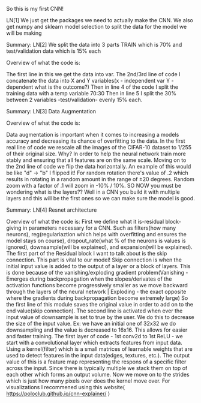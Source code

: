 So this is my first CNN! 

LN[1] We just get the packages we need to actually make the CNN. We also get numpy and sklearn model selection to split the data for the model we will be making 

Summary:
LN[2] We split the data into 3 parts TRAIN which is 70% and test/validation data which is 15% each 

Overview of what the code is:

The first line in this we get the data into var. The 2nd/3rd line of code I concatenate the data into X and Y variables(x - independent var Y - dependent what is the outcome?)
Then in line 4 of the code I split the training data with a temp variable 70:30 
Then in line 5 I split the 30% between 2 variables -test/validation- evenly 15% each.

Summary: 
LN[3] Data Augmentation 

Overview of what the code is: 

Data augmentation is important when it comes to increasing a models accuracy and decreasing its chance of overfitting to the data. In the first real line of code we rescale all the images of the CIFAR-10 dataset to 1/255 of their original size. Why? In order to help the neural network train more stably and ensuring that all features are on the same scale. Moving on to the 2nd line of code we flip the data horizontally. An example of this would be like "d" -> "b" I flipped it! For random rotation there's value of .2 which results in rotating in a random amount in the range of ±20 degrees. Random zoom with a factor of .1 will zoom in -10% / 10%. SO NOW you must be wondering what is the layers?? Well in a CNN you build it with multiple layers and this will be the first ones so we can make sure the model is good.

Summary: 
LN[4] Resnet architecture 

Overview of what the code is: 
First we define what it is-residual block- giving in parameters necessary for a CNN. Such as filters(how many neurons), reg(regulariaztion which helps with overfitting and ensures the model stays on course), dropout_rate(what % of the neurons is values is ignored), downsample(will be explained), and expansion(will be explained). 
The first part of the Residual block I want to talk about is the skip connection. This part is vital to our model! Skip connection is when the initial input value is added to the output of a layer or a block of layers. This is done because of the vanishing/exploding gradient problem(Vanishing - Emerges during backpropagation when the slopes/derivates of the activation functions become progressively smaller as we move backward through the layers of the neural network | Exploding - the exact opposite where the gradients during backpropagation become extremely large) 
So the first line of this module saves the original value in order to add on to the end value(skip connection). The second line is activated when ever the input value of downsample is set to true by the user. We do this to decrease the size of the input value. Ex: we have an initial one of 32x32 we do downsampling and the value is decreased to 16x16. This allows for easier and faster training. The first layer of code - 1st conv2d to 1st ReLU - we start with a convolutional layer which extracts features from input data. Using a kernel(filter) which is a small matrices of learnable weights that are used to detect features in the input data(edges, textures, etc.). The output value of this is a feature map representing the respons of a specific filter across the input. Since there is typically multiple we stack them on top of each other which forms an output volume. Now we move on to the strides which is just how many pixels over does the kernel move over. For visualizations I recommened using this website( https://poloclub.github.io/cnn-explainer/ ) 

